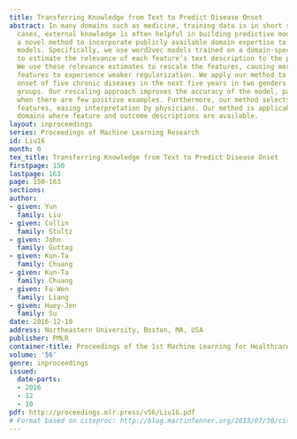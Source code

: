 ```yaml
---
title: Transferring Knowledge from Text to Predict Disease Onset
abstract: In many domains such as medicine, training data is in short supply. In such
  cases, external knowledge is often helpful in building predictive models. We propose
  a novel method to incorporate publicly available domain expertise to build accurate
  models. Specifically, we use word2vec models trained on a domain-specific corpus
  to estimate the relevance of each feature’s text description to the prediction problem.
  We use these relevance estimates to rescale the features, causing more important
  features to experience weaker regularization. We apply our method to predict the
  onset of five chronic diseases in the next five years in two genders and two age
  groups. Our rescaling approach improves the accuracy of the model, particularly
  when there are few positive examples. Furthermore, our method selects 60% fewer
  features, easing interpretation by physicians. Our method is applicable to other
  domains where feature and outcome descriptions are available.
layout: inproceedings
series: Proceedings of Machine Learning Research
id: Liu16
month: 0
tex_title: Transferring Knowledge from Text to Predict Disease Onset
firstpage: 150
lastpage: 163
page: 150-163
sections: 
author:
- given: Yun
  family: Liu
- given: Collin
  family: Stultz
- given: John
  family: Guttag
- given: Kun-Ta
  family: Chuang
- given: Kun-Ta
  family: Chuang
- given: Fu-Wen
  family: Liang
- given: Huey-Jen
  family: Su
date: 2016-12-10
address: Northeastern University, Boston, MA, USA
publisher: PMLR
container-title: Proceedings of the 1st Machine Learning for Healthcare Conference
volume: '56'
genre: inproceedings
issued:
  date-parts:
  - 2016
  - 12
  - 10
pdf: http://proceedings.mlr.press/v56/Liu16.pdf
# Format based on citeproc: http://blog.martinfenner.org/2013/07/30/citeproc-yaml-for-bibliographies/
---
```

